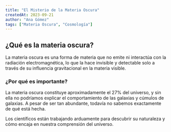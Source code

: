 ```yaml
---
title: "El Misterio de la Materia Oscura"
createdAt: 2023-09-21
author: "Ana Gómez"
tags: ["Materia Oscura", "Cosmología"]
---
```


## ¿Qué es la materia oscura?

La materia oscura es una forma de materia que no emite ni interactúa con la radiación electromagnética, lo que la hace invisible y detectable solo a través de su influencia gravitacional en la materia visible.

### ¿Por qué es importante?

La materia oscura constituye aproximadamente el 27% del universo, y sin ella no podríamos explicar el comportamiento de las galaxias y cúmulos de galaxias. A pesar de ser tan abundante, todavía no sabemos exactamente de qué está hecha.

Los científicos están trabajando arduamente para descubrir su naturaleza y cómo encaja en nuestra comprensión del universo.
